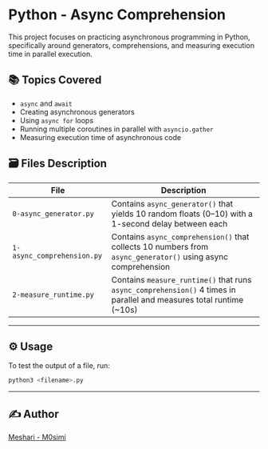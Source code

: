 # Python - Async Comprehension

This project focuses on practicing asynchronous programming in Python, specifically around generators, comprehensions, and measuring execution time in parallel execution.

## 📚 Topics Covered

- `async` and `await`
- Creating asynchronous generators
- Using `async for` loops
- Running multiple coroutines in parallel with `asyncio.gather`
- Measuring execution time of asynchronous code

## 🗃️ Files Description

| File | Description |
|------|-------------|
| `0-async_generator.py` | Contains `async_generator()` that yields 10 random floats (0–10) with a 1-second delay between each |
| `1-async_comprehension.py` | Contains `async_comprehension()` that collects 10 numbers from `async_generator()` using async comprehension |
| `2-measure_runtime.py` | Contains `measure_runtime()` that runs `async_comprehension()` 4 times in parallel and measures total runtime (~10s) |

---

## ⚙️ Usage

To test the output of a file, run:

```bash
python3 <filename>.py
```

---

## ✍️ Author
[Meshari - M0simi](https://github.com/M0simi)
